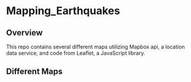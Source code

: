 # Mapping_Earthquakes
## Overview 
This repo contains several different maps utilizing Mapbox api, a location data service, and code from Leaflet, a JavaScript library.
## Different Maps
### 
